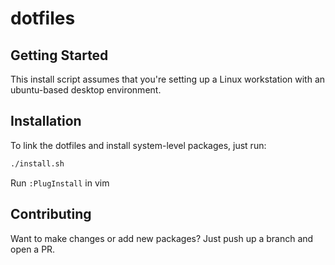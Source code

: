 # dotfiles

## Getting Started

This install script assumes that you're setting up a Linux workstation with an
ubuntu-based desktop environment. 

## Installation

To link the dotfiles and install system-level packages, just run:

```bash
./install.sh
```

Run `:PlugInstall` in vim

## Contributing

Want to make changes or add new packages? Just push up a branch and open a PR.
